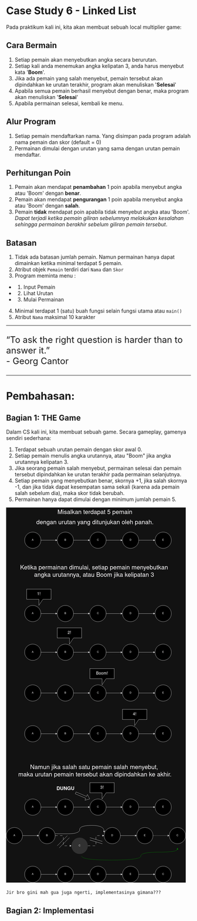 # Case Study 6 - Linked List

Pada praktikum kali ini, kita akan membuat sebuah local multiplier game:

## Cara Bermain
1. Setiap pemain akan menyebutkan angka secara berurutan.
2. Setiap kali anda menemukan angka kelipatan 3, anda harus menyebut kata '**Boom**'.
3. Jika ada pemain yang salah menyebut, pemain tersebut akan dipindahkan ke urutan terakhir, program akan menuliskan '**Selesai**'
4. Apabila semua pemain berhasil menyebut dengan benar, maka program akan menuliskan '**Selesai**'
5. Apabila permainan selesai, kembali ke menu.

## Alur Program
1. Setiap pemain mendaftarkan nama. Yang disimpan pada program adalah nama pemain dan skor (default = 0)
2. Permainan dimulai dengan urutan yang sama dengan urutan pemain mendaftar.

## Perhitungan Poin
1. Pemain akan mendapat **penambahan** 1 poin apabila menyebut angka atau 'Boom' dengan **benar**.
2. Pemain akan mendapat **pengurangan** 1 poin apabila menyebut angka atau 'Boom' dengan **salah**.
3. Pemain **tidak** mendapat poin apabila tidak menyebut angka atau 'Boom'. *Dapat terjadi ketika pemain giliran sebelumnya melakukan kesalahan sehingga permainan berakhir sebelum giliran pemain tersebut*.

## Batasan
1. Tidak ada batasan jumlah pemain. Namun permainan hanya dapat dimainkan ketika minimal terdapat 5 pemain.
2. Atribut objek `Pemain` terdiri dari `Nama` dan `Skor`
3. Program meminta menu : 
- 1. Input Pemain
- 2. Lihat Urutan
- 3. Mulai Permainan
4. Minimal terdapat 1 (satu) buah fungsi selain fungsi utama atau `main()`
5. Atribut `Nama` maksimal 10 karakter


----------

<font size="5">

“To ask the right question is harder than to answer it.”
<br> - Georg Cantor

</font>

---------

# Pembahasan:

## Bagian 1: THE Game

Dalam CS kali ini, kita membuat sebuah game. Secara gameplay, gamenya sendiri sederhana:

1. Terdapat sebuah urutan pemain dengan skor awal 0.
2. Setiap pemain menulis angka urutannya, atau "Boom" jika angka urutannya kelipatan 3.
3. Jika seorang pemain salah menyebut, permainan selesai dan pemain tersebut dipindahkan ke urutan terakhir pada permainan selanjutnya.
4. Setiap pemain yang menyebutkan benar, skornya +1, jika salah skornya -1, dan jika tidak dapat kesempatan sama sekali (karena ada pemain salah sebelum dia), maka skor tidak berubah.
5. Permainan hanya dapat dimulai dengan minimum jumlah pemain 5.

![Game Linked List Illustration](Images/LinkedListGame.jpg)

`Jir bro gini mah gua juga ngerti, implementasinya gimana???`

## Bagian 2: Implementasi

